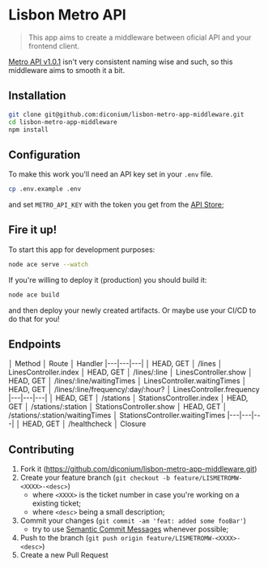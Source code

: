 # Lisbon Metro API
> This app aims to create a middleware between oficial API and your frontend client.

<!-- [![Build Status][travis-image]][gh-actions-url] -->

[Metro API v1.0.1](https://api.metrolisboa.pt:8243/estadoServicoML/1.0.1) isn't very consistent naming wise and such, so this middleware aims to smooth it a bit.

## Installation

```sh
git clone git@github.com:diconium/lisbon-metro-app-middleware.git
cd lisbon-metro-app-middleware
npm install
```

## Configuration

To make this work you'll need an API key set in your `.env` file.

```sh
cp .env.example .env
```

and set `METRO_API_KEY` with the token you get from the [API Store](https://api.metrolisboa.pt/store/);

## Fire it up!

To start this app for development purposes:

```sh
node ace serve --watch
```

If you're willing to deploy it (production) you should build it:

```sh
node ace build
```

and then deploy your newly created artifacts. Or maybe use your CI/CD to do that for you!

## Endpoints

│ Method │ Route │ Handler
|---|---|---|
│ HEAD, GET │ /lines │ LinesController.index
│ HEAD, GET │ /lines/:line │ LinesController.show
│ HEAD, GET │ /lines/:line/waitingTimes │ LinesController.waitingTimes
│ HEAD, GET │ /lines/:line/frequency/:day/:hour? │ LinesController.frequency
|---|---|---|
│ HEAD, GET │ /stations │ StationsController.index
│ HEAD, GET │ /stations/:station │ StationsController.show
│ HEAD, GET │ /stations/:station/waitingTimes │ StationsController.waitingTimes
|---|---|---|
│ HEAD, GET │ /healthcheck │ Closure

## Contributing

1. Fork it (<https://github.com/diconium/lisbon-metro-app-middleware.git>)
2. Create your feature branch (`git checkout -b feature/LISMETROMW-<XXXX>-<desc>`)
    - where `<XXXX>` is the ticket number in case you're working on a existing ticket;
    - where `<desc>` being a small description;
3. Commit your changes (`git commit -am 'feat: added some fooBar'`)
    - try to use [Semantic Commit Messages][semantic-commit-messages] whenever possible;
4. Push to the branch (`git push origin feature/LISMETROMW-<XXXX>-<desc>`)
5. Create a new Pull Request

<!-- Markdown link & img dfn's -->
[travis-image]: https://img.shields.io/travis/dbader/node-datadog-metrics/master.svg?style=flat-square
<!-- [gh-actions-url]: https://travis-ci.org/dbader/node-datadog-metrics -->
[semantic-commit-messages]: https://sparkbox.com/foundry/semantic_commit_messages
